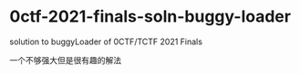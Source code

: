# 0ctf-2021-finals-soln-buggy-loader
solution to buggyLoader of 0CTF/TCTF 2021 Finals

一个不够强大但是很有趣的解法
